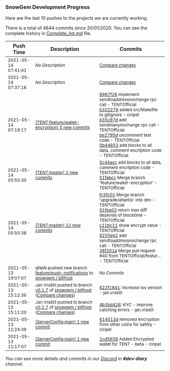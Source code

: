 
### SnowGem Development Progress

Here are the last 10 pushes to the projects we are currently working.

There is a total of 4644 commits since 20/01/2020. You can see the complete history in
 [Complete_list.md](Complete_list.md) file.

| Push Time | Description | Commits |
| --- | --- | --- |
| <sub>2021-05-14 07:41:41</sub> | <sub>_No Description_</sub> | <sub>[Compare changes](https://github.com/TENTOfficial/TENT/compare/0b446534ee1a...5c44accf491a)</sub> |
| <sub>2021-05-14 07:37:16</sub> | <sub>_No Description_</sub> | <sub>[Compare changes](https://github.com/TENTOfficial/TENT/compare/0b446534ee1a...4b4c7846ab74)</sub> |
| <sub>2021-05-14 07:19:17</sub> | <sub>[[TENT:feature/wallet\-encryption] 5 new commits](https://github.com/TENTOfficial/TENT/compare/b675d2a5c945...0b446534ee1a)</sub> | <sub>[8987f26](https://github.com/TENTOfficial/TENT/commit/8987f26b52835589dfef345dd0594fe3f78c64e2) implement sendtoaddressnochange rpc call - TENTOfficial<br>[b322279](https://github.com/TENTOfficial/TENT/commit/b322279f621cdff1935b1c3ddea9442a7fe2aa72) added src/Makefile to gitignore - ciripel<br>[b35c97d](https://github.com/TENTOfficial/TENT/commit/b35c97dd6d4d7b1e7011111cf4c7aaafc0ea5227) add sendmanynochange rpc call - TENTOfficial<br>[be2795d](https://github.com/TENTOfficial/TENT/commit/be2795ddf11723f01ab5ca24b714803a988cf4f4) uncomment test code - TENTOfficial<br>[0b44653](https://github.com/TENTOfficial/TENT/commit/0b446534ee1a90bf03944e7923ca270962f02898) add blocks to all data, comment encrtption code - TENTOfficial</sub> |
| <sub>2021-05-14 05:55:30</sub> | <sub>[[TENT:master] 2 new commits](https://github.com/TENTOfficial/TENT/compare/4b4c7846ab74...51fabcc0f433)</sub> | <sub>[5c44acc](https://github.com/TENTOfficial/TENT/commit/5c44accf491a112fc225def61268d6c9d793116c) add blocks to all data, comment encrtption code - TENTOfficial<br>[51fabcc](https://github.com/TENTOfficial/TENT/commit/51fabcc0f433b80f14f46987ede361ee891be84b) Merge branch 'feature/wallet-encryption' - TENTOfficial</sub> |
| <sub>2021-05-14 05:50:38</sub> | <sub>[[TENT:master] 12 new commits](https://github.com/TENTOfficial/TENT/compare/23f2024f9e5f...4b4c7846ab74)</sub> | <sub>[fc5fc01](https://github.com/TENTOfficial/TENT/commit/fc5fc014e789fc7c3d64bc0afabb8e20bf7ff702) Merge branch 'upgrade/atlantis' into dev - TENTOfficial<br>[91fea03](https://github.com/TENTOfficial/TENT/commit/91fea033bf10d1527c20aa20c92c7710dddd8406) return max diff depends of blocktime - TENTOfficial<br>[c11bc11](https://github.com/TENTOfficial/TENT/commit/c11bc1123c0f8f2e1f2efb11a60147d3aeffcddd) show encrypt value - TENTOfficial<br>[9255ee2](https://github.com/TENTOfficial/TENT/commit/9255ee2dc9c76911925dd0278571d20ef37d0735) add sendtoaddressnochange rpc call - TENTOfficial<br>[38f201a](https://github.com/TENTOfficial/TENT/commit/38f201a43342f3a02d40e1858074b0c68e58ab9f) Merge pull request #40 from TENTOfficial/featur... - TENTOfficial</sub> |
| <sub>2021-05-13 19:07:07</sub> | <sub>qNaN pushed new branch [feature/push\-notifications](https://gitlab.com/snowgem/bitfrost/commits/feature/push-notifications) to [snowgem / bitfrost](https://gitlab.com/snowgem/bitfrost)</sub> | <sub>_No Commits_</sub> |
| <sub>2021-05-13 15:12:36</sub> | <sub>Jan Vraštil pushed to branch [v0\.1\.7](https://gitlab.com/snowgem/bitfrost/commits/v0.1.7) of [snowgem / bitfrost](https://gitlab.com/snowgem/bitfrost) ([Compare changes](https://gitlab.com/snowgem/bitfrost/compare/4b3bd426221232aa8299852f454bd5ca015f06c7...622f1841219caac6f3f6952a0e9ebf25177dd641))</sub> | <sub>[622f1841](https://gitlab.com/snowgem/bitfrost/-/commit/622f1841219caac6f3f6952a0e9ebf25177dd641): Increase ios version - jan.vrastil</sub> |
| <sub>2021-05-13 15:11:20</sub> | <sub>Jan Vraštil pushed to branch [v0\.1\.7](https://gitlab.com/snowgem/bitfrost/commits/v0.1.7) of [snowgem / bitfrost](https://gitlab.com/snowgem/bitfrost) ([Compare changes](https://gitlab.com/snowgem/bitfrost/compare/40c0115e6d673504324f881751dcf70e8e61af30...4b3bd426221232aa8299852f454bd5ca015f06c7))</sub> | <sub>[4b3bd426](https://gitlab.com/snowgem/bitfrost/-/commit/4b3bd426221232aa8299852f454bd5ca015f06c7): KYC - improve catching errors - jan.vrastil</sub> |
| <sub>2021-05-13 11:24:39</sub> | <sub>[[ServerConfig:main] 1 new commit](https://github.com/TENTOfficial/ServerConfig/commit/614513d36e1f54880a73f8ef36d0cffda0bc1fcc)</sub> | <sub>[614513d](https://github.com/TENTOfficial/ServerConfig/commit/614513d36e1f54880a73f8ef36d0cffda0bc1fcc) removed encryption from other coins for safety - ciripel</sub> |
| <sub>2021-05-13 11:17:07</sub> | <sub>[[ServerConfig:main] 1 new commit](https://github.com/TENTOfficial/ServerConfig/commit/1cd5658f0477964dbd04b54df8d3b84d3eb2628e)</sub> | <sub>[1cd5658](https://github.com/TENTOfficial/ServerConfig/commit/1cd5658f0477964dbd04b54df8d3b84d3eb2628e) Added Encrypted wallet for TENT - beta - ciripel</sub> |

_You can see more details and commits in our [Discord](https://discord.gg/zumGnbg) in **#dev-diary** channel._
